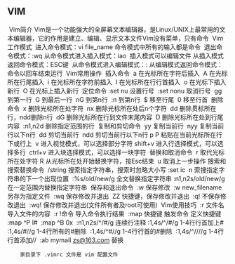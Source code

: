 ## VIM

​	Vim简介
​		Vim是一个功能强大的全屏幕文本编辑器，是Linux/UNIX上最常用的文本编辑器，它的作用是建立、编辑、显示文本文件
​		Vim没有菜单，只有命令
​	Vim工作模式
​		进入命令模式：vi file_name
​			命令模式中所有的输入都是命令
​		退出命令模式：:wq
​		从命令模式进入插入模式：iao
​			插入模式可以编辑文件
​		从插入模式返回命令模式：ESC键
​		从命令模式进入编辑模式：:
​		从编辑模式返回命令模式：命令以回车结束运行
​	Vim常用操作
​		插入命令
​			a			在光标所在字符后插入
​			A			在光标所在行尾插入
​			i			在光标所在字符前插入
​			I			在光标所在行行首插入
​			o			在光标下插入新行
​			O			在光标上插入新行
​		定位命令
​			:set nu		设置行号
​			:set nonu	取消行号
​			gg			到第一行
​			G			到最后一行
​			nG			到第n行
​			:n			到第n行
​			$			移至行尾
​			0			移至行首
​		删除命令
​			x			删除光标所在处字符
​			nx			删除光标所在处后n个字符
​			dd			删除贯标所在行，ndd删除n行
​			dG			删除光标所在行到文件末尾内容
​			D			删除光标所在处到行尾内容
​			:n1,n2d		删除指定范围的行
​		复制和剪切命令
​			yy			复制当前行
​			nyy			复制当前行以下n行
​			dd			剪切当前行
​			ndd			剪切当前行以下n行
​			p P			粘贴在当前光标所在行下或行上
​			v			进入视觉模式，可以选择部分字符
​			shift+v		进入行选择模式，可以选择多行
​			ctrl+v		进入块选择模式，可以选择一块字符
​		替换和取消命令
​			r			取代光标所在处字符
​			R			从光标所在处开始替换字符，按Esc结束
​			u			取消上一步操作
​		搜索和搜索替换命令
​			/string					搜索指定字符串，搜索时忽略大小写 :set ic
​			n						索搜指定字符串的下一个出现位置
​			:%s/old/new/g			全文替换指定字符串
​			:n1,n2s/old/new/g		在一定范围内替换指定字符串
​		保存和退出命令
​			:w						保存修改
​			:w new_filename			另存为指定文件
​			:wq						保存修改并退出
​			ZZ						快捷键，保存修改并退出
​			:q!						不保存修改退出
​			:wq!					保存修改并退出(文件所有者及root可使用)
​	Vim使用技巧
​		:r 文件名					导入文件的内容
​		:r !命令					导入命令执行结果
​		:map 快捷键 触发命令		定义快捷键
​			:map ^P I#<ESC>
​			:map ^B 0x
​		:n1,n2s/^/#/g				连续行注释
​			:1,4s/^/#/g		1-4行行首加上#
​			:1,4s/#//g		1-4行所有的#删除
​			:1,4s/^#//g		1-4行行首的#删除
​			:1,4s/^/\/\//g	1-4行行首添加//
​		:ab mymail zs@163.com		替换
​		

		家目录下 .vimrc 文件是 vim 配置文件